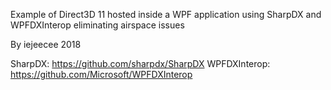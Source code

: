 ﻿Example of Direct3D 11 hosted inside a WPF application using SharpDX and WPFDXInterop
eliminating airspace issues
 
By iejeecee 2018

SharpDX: https://github.com/sharpdx/SharpDX
WPFDXInterop: https://github.com/Microsoft/WPFDXInterop